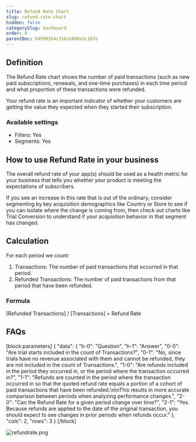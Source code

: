 ```yaml
---
title: Refund Rate Chart
slug: refund-rate-chart
hidden: false
categorySlug: dashboard
order: 4
parentDoc: 649983b4c31b2e000a3c187e
---
```

## Definition
The Refund Rate chart shows the number of paid transactions (such as new paid subscriptions, renewals, and one-time purchases) in each time period and what proportion of these transactions were refunded. 

Your refund rate is an important indicator of whether your customers are getting the value they expected when they started their subscription.

### Available settings

* Filters: Yes
* Segments: Yes

## How to use Refund Rate in your business
The overall refund rate of your app(s) should be used as a health metric for your business that tells you whether your product is meeting the expectations of subscribers. 

If you see an increase in this rate that is out of the ordinary, consider segmenting by key acquisition demographics like Country or Store to see if you can isolate where the change is coming from, then check out charts like Trial Conversion to understand if your acquisition behavior in that segment has changed.

## Calculation
For each period we count: 

1. Transactions: The number of paid transactions that occurred in that period.
2. Refunded Transactions: The number of paid transactions from that period that have been refunded.

### Formula
[Refunded Transactions] / [Transactions] = Refund Rate

## FAQs
[block:parameters]
{
  "data": {
    "h-0": "Question",
    "h-1": "Answer",
    "0-0": "Are trial starts included in the count of Transactions?",
    "0-1": "No, since trials have no revenue associated with them and cannot be refunded, they are not included in the count of Transactions.",
    "1-0": "Are refunds included in the period they occurred in, or the period where the transaction occurred in?",
    "1-1": "Refunds are counted in the period where the transaction occurred in so that the quoted refund rate equals a portion of a cohort of paid transactions that have been refunded.\n\nThis results in more accurate comparison between periods when analyzing performance changes.",
    "2-0": "Can the Refund Rate for a given period change over time?",
    "2-1": "Yes. Because refunds are applied to the date of the original transaction, you should expect to see changes in prior periods when refunds occur."
  },
  "cols": 2,
  "rows": 3
}
[/block]

![](https://files.readme.io/1377659-refundrate.png "refundrate.png")
